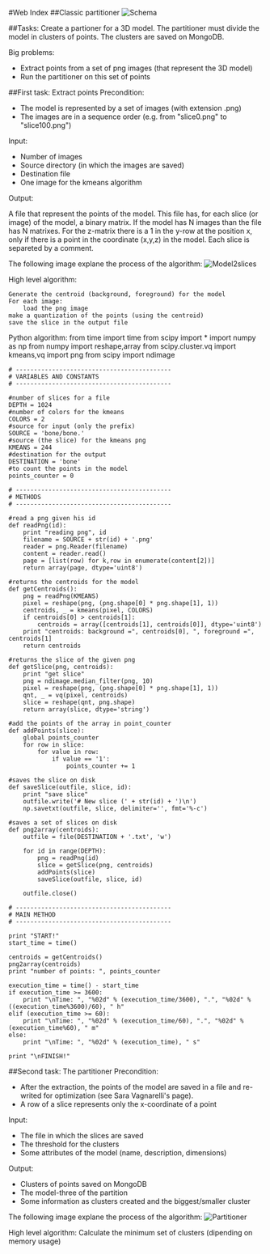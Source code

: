 #Web Index
##Classic partitioner
![Schema](https://raw.github.com/cvdlab-bio/webindex/patrizio_dev_branch/FinalProject/SchemaWebIndex.png)

##Tasks:
Create a partioner for a 3D model. 
The partitioner must divide the model in clusters of points.
The clusters are saved on MongoDB.

Big problems:
* Extract points from a set of png images (that represent the 3D model)
* Run the partitioner on this set of points

##First task: Extract points
Precondition:
* The model is represented by a set of images (with extension .png)
* The images are in a sequence order (e.g. from "slice0.png" to "slice100.png")

Input:
* Number of images
* Source directory (in which the images are saved)
* Destination file
* One image for the kmeans algorithm

Output:

A file that represent the points of the model.
This file has, for each slice (or image) of the model, a binary matrix.
If the model has N images than the file has N matrixes.
For the z-matrix there is a 1 in the y-row at the position x, only if there is a point in the coordinate (x,y,z) in the model.
Each slice is separeted by a comment.

The following image explane the process of the algorithm:
![Model2slices](https://raw.github.com/cvdlab-bio/webindex/patrizio_dev_branch/FinalProject/Model2slices.png)

High level algorithm:

    Generate the centroid (background, foreground) for the model
    For each image:
        load the png image
	make a quantization of the points (using the centroid)
	save the slice in the output file

Python algorithm:
    from time import time
    from scipy import *
    import numpy as np
    from numpy import reshape,array
    from scipy.cluster.vq import kmeans,vq
    import png
    from scipy import ndimage
    
    # -------------------------------------------
    # VARIABLES AND CONSTANTS
    # -------------------------------------------
    
    #number of slices for a file
    DEPTH = 1024
    #number of colors for the kmeans
    COLORS = 2
    #source for input (only the prefix)
    SOURCE = 'bone/bone.'
    #source (the slice) for the kmeans png 
    KMEANS = 244
    #destination for the output
    DESTINATION = 'bone'
    #to count the points in the model
    points_counter = 0
    
    # -------------------------------------------
    # METHODS
    # -------------------------------------------
    
    #read a png given his id
    def readPng(id):
        print "reading png", id
        filename = SOURCE + str(id) + '.png'
        reader = png.Reader(filename)
        content = reader.read()
        page = [list(row) for k,row in enumerate(content[2])]
        return array(page, dtype='uint8')
    
    #returns the centroids for the model
    def getCentroids():
        png = readPng(KMEANS)
        pixel = reshape(png, (png.shape[0] * png.shape[1], 1))
        centroids, _ = kmeans(pixel, COLORS)
        if centroids[0] > centroids[1]:
            centroids = array([centroids[1], centroids[0]], dtype='uint8')
        print "centroids: background =", centroids[0], ", foreground =", centroids[1]
        return centroids
    
    #returns the slice of the given png
    def getSlice(png, centroids):
        print "get slice"
        png = ndimage.median_filter(png, 10)
        pixel = reshape(png, (png.shape[0] * png.shape[1], 1))
        qnt, _ = vq(pixel, centroids)
        slice = reshape(qnt, png.shape)
        return array(slice, dtype='string')
    
    #add the points of the array in point_counter
    def addPoints(slice):
        global points_counter
        for row in slice:
            for value in row:
                if value == '1':
                    points_counter += 1
    
    #saves the slice on disk
    def saveSlice(outfile, slice, id):
        print "save slice"
        outfile.write('# New slice (' + str(id) + ')\n')
        np.savetxt(outfile, slice, delimiter='', fmt='%-c')
    
    #saves a set of slices on disk
    def png2array(centroids):     
        outfile = file(DESTINATION + '.txt', 'w')
    
        for id in range(DEPTH):
            png = readPng(id)
            slice = getSlice(png, centroids)
            addPoints(slice)
            saveSlice(outfile, slice, id)        
        
        outfile.close()
        
    # -------------------------------------------
    # MAIN METHOD
    # -------------------------------------------
    
    print "START!"
    start_time = time()
    
    centroids = getCentroids()
    png2array(centroids)    
    print "number of points: ", points_counter
    
    execution_time = time() - start_time
    if execution_time >= 3600:
        print "\nTime: ", "%02d" % (execution_time/3600), ".", "%02d" % ((execution_time%3600)/60), " h"
    elif (execution_time >= 60):
        print "\nTime: ", "%02d" % (execution_time/60), ".", "%02d" % (execution_time%60), " m"
    else:
        print "\nTime: ", "%02d" % (execution_time), " s"
        
    print "\nFINISH!"

##Second task: The partitioner
Precondition:
* After the extraction, the points of the model are saved in a file and re-writed for optimization (see Sara Vagnarelli's page).
* A row of a slice represents only the x-coordinate of a point

Input:
* The file in which the slices are saved
* The threshold for the clusters
* Some attributes of the model (name, description, dimensions)

Output:
* Clusters of points saved on MongoDB
* The model-three of the partition
* Some information as clusters created and the biggest/smaller cluster

The following image explane the process of the algorithm:
![Partitioner](https://raw.github.com/cvdlab-bio/webindex/patrizio_dev_branch/FinalProject/Partitioner.png)

High level algorithm:
	Calculate the minimum set of clusters (dipending on memory usage)

 
 
